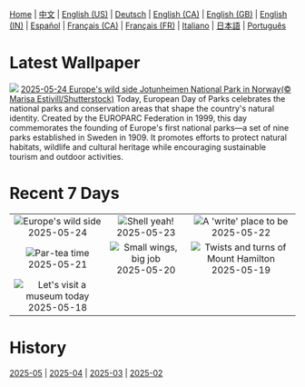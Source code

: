 [Home](../README.md) | [中文](zh-CN.md) | [English (US)](en-US.md) | [Deutsch](de-DE.md) | [English (CA)](en-CA.md) | [English (GB)](en-GB.md) | [English (IN)](en-IN.md) | [Español](es-ES.md) | [Français (CA)](fr-CA.md) | [Français (FR)](fr-FR.md) | [Italiano](it-IT.md) | [日本語](ja-JP.md) | [Português](pt-BR.md)

# Latest Wallpaper
![](https://www.bing.com/th?id=OHR.JotunheimenPark_EN-GB2812229668_UHD.jpg)
[2025-05-24 Europe's wild side Jotunheimen National Park in Norway(© Marisa Estivill/Shutterstock)](https://www.bing.com/th?id=OHR.JotunheimenPark_EN-GB2812229668_UHD.jpg)
Today, European Day of Parks celebrates the national parks and conservation areas that shape the country's natural identity. Created by the EUROPARC Federation in 1999, this day commemorates the founding of Europe's first national parks—a set of nine parks established in Sweden in 1909. It promotes efforts to protect natural habitats, wildlife and cultural heritage while encouraging sustainable tourism and outdoor activities.

# Recent 7 Days
|  |  |  |
|:---:|:---:|:---:|
| ![](https://www.bing.com/th?id=OHR.JotunheimenPark_EN-GB2812229668_400x240.jpg "Europe's wild side") 2025-05-24 | ![](https://www.bing.com/th?id=OHR.ButterflyTurtle_EN-GB1506456980_400x240.jpg "Shell yeah!") 2025-05-23 | ![](https://www.bing.com/th?id=OHR.HayFestival2025_EN-GB6589548730_400x240.jpg "A 'write' place to be") 2025-05-22 |
| ![](https://www.bing.com/th?id=OHR.SongyangTeaGarden_EN-GB1249285284_400x240.jpg "Par-tea time") 2025-05-21 | ![](https://www.bing.com/th?id=OHR.HoneyBeeLavender_EN-GB1571293701_400x240.jpg "Small wings, big job") 2025-05-20 | ![](https://www.bing.com/th?id=OHR.MountHamilton_EN-GB1454932686_400x240.jpg "Twists and turns of Mount Hamilton") 2025-05-19 |
| ![](https://www.bing.com/th?id=OHR.DufyRoom_EN-GB0919090410_400x240.jpg "Let's visit a museum today") 2025-05-18 |  |  |

# History
[2025-05](../archives/wallpaper/en-GB/w_2025_05.md) | [2025-04](../archives/wallpaper/en-GB/w_2025_04.md) | [2025-03](../archives/wallpaper/en-GB/w_2025_03.md) | [2025-02](../archives/wallpaper/en-GB/w_2025_02.md)
